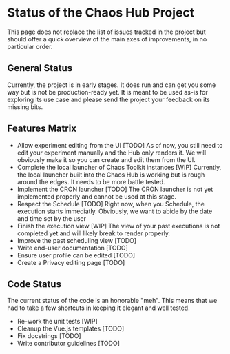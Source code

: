 # Status of the Chaos Hub Project

This page does not replace the list of issues tracked in the project but
should offer a quick overview of the main axes of improvements, in no
particular order.

## General Status

Currently, the project is in early stages. It does run and can get you some
way but is not be production-ready yet. It is meant to be used as-is for
exploring its use case and please send the project your feedback on its missing bits.

## Features Matrix

* Allow experiment editing from the UI [TODO]
  As of now, you still need to edit your experiment manually and the Hub only
  renders it. We will obviously make it so you can create and edit them from
  the UI.
* Complete the local launcher of Chaos Toolkit instances [WIP]
  Currently, the local launcher built into the Chaos Hub is working but is
  rough around the edges. It needs to be more battle tested.
* Implement the CRON launcher [TODO]
  The CRON launcher is not yet implemented properly and cannot be used at this
  stage.
* Respect the Schedule [TODO]
  Right now, when you Schedule, the execution starts immediatly. Obviously,
  we want to abide by the date and time set by the user
* Finish the execution view [WIP]
  The view of your past executions is not completed yet and will likely break
  to render properly.
* Improve the past scheduling view [TODO]
* Write end-user documentation [TODO]
* Ensure user profile can be edited [TODO]
* Create a Privacy editing page [TODO]

## Code Status

The current status of the code is an honorable "meh". This means that we had
to take a few shortcuts in keeping it elegant and well tested.

* Re-work the unit tests [WIP]
* Cleanup the Vue.js templates [TODO]
* Fix docstrings [TODO]
* Write contributor guidelines [TODO]

